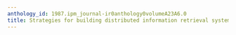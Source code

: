 ```yaml
---
anthology_id: 1987.ipm_journal-ir0anthology0volumeA23A6.0
title: Strategies for building distributed information retrieval systems
---
```


